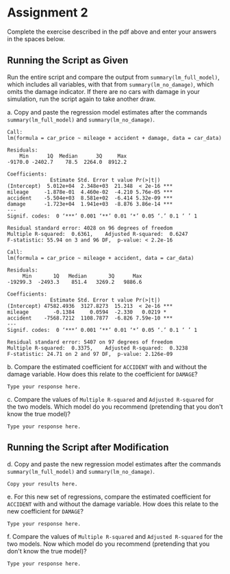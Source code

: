 # Assignment 2

Complete the exercise described in the pdf above and enter your answers in 
the spaces below.

## Running the Script as Given

Run the entire script and compare 
the output from ```summary(lm_full_model)```, 
which includes all variables, 
with that from ```summary(lm_no_damage)```, 
which omits the damage indicator. 
If there are no cars with damage in your simulation, 
run the script again to take another draw.


a. Copy and paste the regression model estimates after the commands
```summary(lm_full_model)``` and ```summary(lm_no_damage)```. 

```
Call:
lm(formula = car_price ~ mileage + accident + damage, data = car_data)

Residuals:
    Min      1Q  Median      3Q     Max 
-9170.0 -2402.7    78.5  2264.0  8912.2 

Coefficients:
              Estimate Std. Error t value Pr(>|t|)    
(Intercept)  5.012e+04  2.348e+03  21.348  < 2e-16 ***
mileage     -1.878e-01  4.460e-02  -4.210 5.76e-05 ***
accident    -5.504e+03  8.581e+02  -6.414 5.32e-09 ***
damage      -1.723e+04  1.941e+03  -8.876 3.86e-14 ***
---
Signif. codes:  0 ‘***’ 0.001 ‘**’ 0.01 ‘*’ 0.05 ‘.’ 0.1 ‘ ’ 1

Residual standard error: 4028 on 96 degrees of freedom
Multiple R-squared:  0.6361,	Adjusted R-squared:  0.6247 
F-statistic: 55.94 on 3 and 96 DF,  p-value: < 2.2e-16

Call:
lm(formula = car_price ~ mileage + accident, data = car_data)

Residuals:
     Min       1Q   Median       3Q      Max 
-19299.3  -2493.3    851.4   3269.2   9886.6 

Coefficients:
              Estimate Std. Error t value Pr(>|t|)    
(Intercept) 47582.4936  3127.8273  15.213  < 2e-16 ***
mileage        -0.1384     0.0594  -2.330   0.0219 *  
accident    -7568.7212  1108.7877  -6.826 7.59e-10 ***
---
Signif. codes:  0 ‘***’ 0.001 ‘**’ 0.01 ‘*’ 0.05 ‘.’ 0.1 ‘ ’ 1

Residual standard error: 5407 on 97 degrees of freedom
Multiple R-squared:  0.3375,	Adjusted R-squared:  0.3238 
F-statistic: 24.71 on 2 and 97 DF,  p-value: 2.126e-09

```


b. Compare the estimated coefficient for ```ACCIDENT``` 
with and without the damage variable. 
How does this relate to the coefficient for ```DAMAGE```?

```
Type your response here.
```


c. Compare the values of 
```Multiple R-squared``` and ```Adjusted R-squared``` for the two models. 
Which model do you recommend (pretending that you don't know the true model)? 

```
Type your response here.
```




## Running the Script after Modification


d. Copy and paste the new regression model estimates after the commands
```summary(lm_full_model)``` and ```summary(lm_no_damage)```. 

```
Copy your results here.
```


e. For this new set of regressions, compare the estimated coefficient 
for ```ACCIDENT``` with and without the damage variable. 
How does this relate to the new coefficient for ```DAMAGE```?

```
Type your response here.
```


f. Compare the values of 
```Multiple R-squared``` and ```Adjusted R-squared``` for the two models. 
Now which model do you recommend (pretending that you don't know the true model)? 

```
Type your response here.
```

